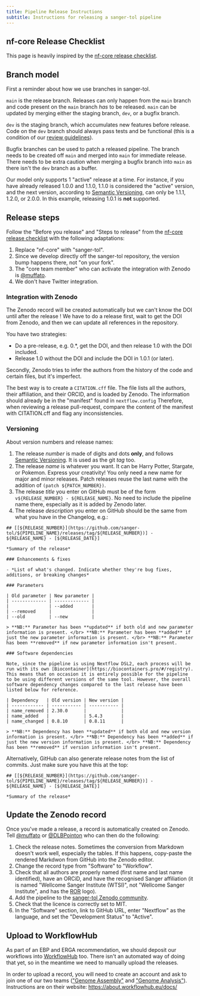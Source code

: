 ```yaml
---
title: Pipeline Release Instructions
subtitle: Instructions for releasing a sanger-tol pipeline
---
```


## nf-core Release Checklist

This page is heavily inspired by the [nf-core release checklist](https://nf-co.re/docs/contributing/release_checklist).

## Branch model

First a reminder about how we use branches in sanger-tol.

`main` is the release branch. Releases can only happen from the `main` branch
and code present on the `main` branch _has_ to be released. `main` can be
updated by merging either the staging branch, `dev`, or a bugfix branch.

`dev` is the staging branch, which accumulates new features before release.
Code on the `dev` branch should always pass tests and be functional (this is a
condition of our [review guidelines](/docs/contributing/review_checklist)).

Bugfix branches can be used to patch a released pipeline. The branch needs to
be created off `main` and merged into `main` for immediate release. There needs
to be extra caution when merging a bugfix branch into `main` as there isn't the
`dev` branch as a buffer.

Our model only supports 1 "active" release at a time. For instance, if you have
already released 1.0.0 and 1.1.0, 1.1.0 is considered the "active" version, and
the next version, according to [Semantic Versioning](https://semver.org/), can
only be 1.1.1, 1.2.0, or 2.0.0. In this example, releasing 1.0.1 is **not**
supported.

## Release steps

Follow the "Before you release" and "Steps to release" from the [nf-core release checklist](https://nf-co.re/docs/contributing/release_checklist) with the following adaptations:

1. Replace "nf-core" with "sanger-tol".
2. Since we develop directly off the sanger-tol repository, the version bump happens there, not "on your fork".
3. The "core team member" who can activate the integration with Zenodo is [@muffato](https://github.com/muffato).
4. We don't have Twitter integration.

### Integration with Zenodo

The Zenodo record will be created automatically but we can't know the DOI until after the release !
We have to do a release first, wait to get the DOI from Zenodo, and then we can update all references
in the repository.

You have two strategies:

- Do a pre-release, e.g. 0.\*, get the DOI, and then release 1.0 with the DOI included.
- Release 1.0 without the DOI and include the DOI in 1.0.1 (or later).

Secondly, Zenodo tries to infer the authors from the history of the code and certain files,
but it's imperfect.

The best way is to create a `CITATION.cff` file.
The file lists all the authors, their affiliation, and their ORCID, and is loaded by Zenodo.
The information should already be in the "manifest" found in `nextflow.config`
Therefore, when reviewing a release pull-request, compare the content of the manifest with CITATION.cff
and flag any inconsistencies.

### Versioning

About version numbers and release names:

1. The release _number_ is made of digits and dots **only**, and follows [Semantic Versioning](https://semver.org/).
   It is used as the git _tag_ too.
2. The release _name_ is whatever you want. It can be Harry Potter, Stargate, or Pokemon. Express your creativity! You only need a new name for major and minor releases. Patch releases reuse the last name with the addition of `(patch ${PATCH_NUMBER})`.
3. The release _title_ you enter on GitHub must be of the form `v${RELEASE_NUMBER} - ${RELEASE_NAME}`. No need to include the pipeline name there, especially as it is added by Zenodo later.
4. The release _description_ you enter on GitHub should be the same from what you have in the Changelog, e.g.:

```text
## [[${RELEASE_NUMBER}](https://github.com/sanger-tol/${PIPELINE_NAME}/releases/tag/${RELEASE_NUMBER})] - ${RELEASE_NAME} - [${RELEASE_DATE}]

*Summary of the release*

### Enhancements & fixes

- *List of what's changed. Indicate whether they're bug fixes, additions, or breaking changes*

### Parameters

| Old parameter | New parameter |
| ------------- | ------------- |
|               | --added       |
| --removed     |               |
| --old         | --new         |

> **NB:** Parameter has been **updated** if both old and new parameter information is present. </br> **NB:** Parameter has been **added** if just the new parameter information is present. </br> **NB:** Parameter has been **removed** if new parameter information isn't present.

### Software dependencies

Note, since the pipeline is using Nextflow DSL2, each process will be run with its own [Biocontainer](https://biocontainers.pro/#/registry). This means that on occasion it is entirely possible for the pipeline to be using different versions of the same tool. However, the overall software dependency changes compared to the last release have been listed below for reference.

| Dependency   | Old version | New version |
| ------------ | ----------- | ----------- |
| name_removed | 2.30.0      |             |
| name_added   |             | 5.4.3       |
| name_changed | 0.8.10      | 0.8.11      |

> **NB:** Dependency has been **updated** if both old and new version information is present. </br> **NB:** Dependency has been **added** if just the new version information is present. </br> **NB:** Dependency has been **removed** if version information isn't present.
```

Alternatively, GitHub can also generate release notes from the list of commits. Just make sure you have this at the top:

```text
## [[${RELEASE_NUMBER}](https://github.com/sanger-tol/${PIPELINE_NAME}/releases/tag/${RELEASE_NUMBER})] - ${RELEASE_NAME} - [${RELEASE_DATE}]

*Summary of the release*
```

## Update the Zenodo record

Once you've made a release, a record is automatically created on Zenodo.
Tell [@muffato](https://github.com/muffato) or [@DLBPointon](https://github.com/DLBPointon) who can then do the following:

1. Check the release notes. Sometimes the conversion from Markdown doesn't work well, especially the tables. If this happens, copy-paste the rendered Markdwon from GitHub into the Zenodo editor.
2. Change the record type from "Software" to "Workflow".
3. Check that all authors are properly named (first name and last name identified), have an ORCiD, and have the recognised Sanger affiliation (it is named "Wellcome Sanger Institute (WTSI)", not "Wellcome Sanger Institute", and has the [ROR](https://ror.org/05cy4wa09) logo).
4. Add the pipeline to the [sanger-tol Zenodo community](https://zenodo.org/communities/sanger-tol).
5. Check that the licence is correctly set to MIT.
6. In the "Software" section, link to GitHub URL, enter "Nextflow" as the language, and set the "Development Status" to "Active".

## Upload to WorkflowHub

As part of an EBP and ERGA recommendation, we should deposit our workflows into [WorkflowHub](https://workflowhub.eu/programmes/37) too.
There isn't an automated way of doing that yet, so in the meantime we need to manually upload the releases.

In order to upload a record, you will need to create an account and ask to join one of our two teams (["Genome Assembly"](https://workflowhub.eu/projects/204) and ["Genome Analysis"](https://workflowhub.eu/projects/205)).
Instructions are on their website: <https://about.workflowhub.eu/docs/>
